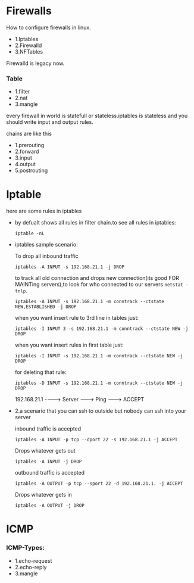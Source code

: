 # Firewalls
How to configure firewalls in linux.


<ul>
<li>1.Iptables</li>
<li>2.Firewalld</li>
<li>3.NFTables</li>
</ul>
<p>Firewalld is legacy now.</p>


<h3>Table</h3>
<ul>
<li>1.filter</li>
<li>2.nat</li>
<li>3.mangle</li>
</ul>


<p>every firewall in world is statefull or stateless.iptables is stateless and you should write input and output rules.</p>
<p>chains are like this</p>
<ul>
<li>1.prerouting</li>
<li>2.forward</li>
<li>3.input</li>
<li>4.output</li>
<li>5.postrouting</li>
</ul>


# Iptable
here are some rules in iptables

<ul>
<li>by defualt shows all rules in filter chain.to see all rules in iptables:

    iptable -nL

</li>
<li>iptables sample scenario:

<p>To drop all inbound traffic</p>

    iptables -A INPUT -s 192.168.21.1 -j DROP

<p>to track all old connection and drops new connection(its good FOR MAINTing servers),to look for who connected to our servers <code>netstat -tnlp</code>.</p>

    iptables -A INPUT -s 192.168.21.1 -m conntrack --ctstate NEW,ESTABLISHED -j DROP

<p>when you want insert rule to 3rd line in tables just:</p>

    iptables -I INPUT 3 -s 192.168.21.1 -m conntrack --ctstate NEW -j DROP

<p>when you want insert rules in first table just:</p>

    iptables -I INPUT -s 192.168.21.1 -m conntrack --ctstate NEW -j DROP

<p>for deleting that rule:</p>

    iptables -D INPUT -s 192.168.21.1 -m conntrack --ctstate NEW -j DROP

<p>192.168.21.1 ----> Server ---> Ping ---> ACCEPT</p>

</li>

<li>2.a scenario that you can ssh to outside but nobody can ssh into your server

<p>inbound traffic is accepted</p>

    iptables -A INPUT -p tcp --dport 22 -s 192.168.21.1 -j ACCEPT

<p>Drops whatever gets out</p>

    iptables -A INPUT -j DROP

<p>outbound traffic is accepted</p>

    iptables -A OUTPUT -p tcp --sport 22 -d 192.168.21.1. -j ACCEPT

<p>Drops whatever gets in</p>

    iptables -A OUTPUT -j DROP

</li>

</ul>

# ICMP
<h3>ICMP-Types:</h3>

<ul>

<li>1.echo-request</li>

<li>2.echo-reply</li>

<li>3.mangle</li>

</ul>



